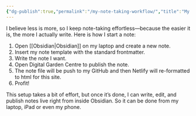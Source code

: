```yaml
---
{"dg-publish":true,"permalink":"/my-note-taking-workflow/","title":"My note-taking workflow","tags":["obsidian"],"noteIcon":"1","created":"2025-02-03T18:27:01.989+11:00","updated":"2025-02-04T00:12:31.994+11:00"}
---
```



I believe less is more, so I keep note-taking effortless—because the easier it is, the more I actually write. Here is how I start a note:
1. Open [[Obsidian\|Obsidian]] on my laptop and create a new note.
2. Insert my note template with the standard frontmatter.
3. Write the note I want.
4. Open Digital Garden Centre to publish the note.
5. The note file will be push to my GitHub and then Netlify will re-formatted to html for this site.
6. Profit! 

This setup takes a bit of effort, but once it’s done, I can write, edit, and publish notes live right from inside Obsidian. So it can be done from my laptop, iPad or even my phone. 
